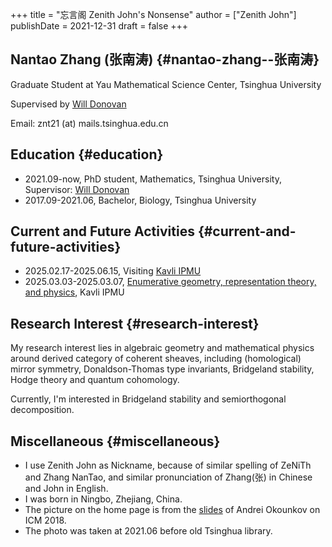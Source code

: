 +++
title = "忘言阁 Zenith John's Nonsense"
author = ["Zenith John"]
publishDate = 2021-12-31
draft = false
+++

## Nantao Zhang (张南涛) {#nantao-zhang--张南涛}

Graduate Student at Yau Mathematical Science Center, Tsinghua University

Supervised by [Will Donovan](https://w-donovan.github.io/)

Email: znt21 (at) mails.tsinghua.edu.cn


## Education {#education}

-   2021.09-now, PhD student, Mathematics, Tsinghua University, Supervisor: [Will Donovan](https://w-donovan.github.io/)
-   2017.09-2021.06, Bachelor, Biology, Tsinghua University


## Current and Future Activities {#current-and-future-activities}

-   2025.02.17-2025.06.15, Visiting [Kavli IPMU](https://www.ipmu.jp/)
-   2025.03.03-2025.03.07, [Enumerative geometry, representation theory, and physics](https://indico.ipmu.jp/event/427/), Kavli IPMU


## Research Interest {#research-interest}

My research interest lies in algebraic geometry and mathematical physics around derived category of coherent sheaves, including (homological) mirror symmetry, Donaldson-Thomas type invariants, Bridgeland stability, Hodge theory and quantum cohomology.

Currently, I'm interested in Bridgeland stability and semiorthogonal decomposition.


## Miscellaneous {#miscellaneous}

-   I use Zenith John as Nickname, because of similar spelling of ZeNiTh and Zhang NanTao, and similar pronunciation of Zhang(张) in Chinese and John in English.
-   I was born in Ningbo, Zhejiang, China.
-   The picture on the home page is from the [slides](http://www.math.columbia.edu/%7Eokounkov/icm.pdf) of Andrei Okounkov on ICM 2018.
-   The photo was taken at 2021.06 before old Tsinghua library.
